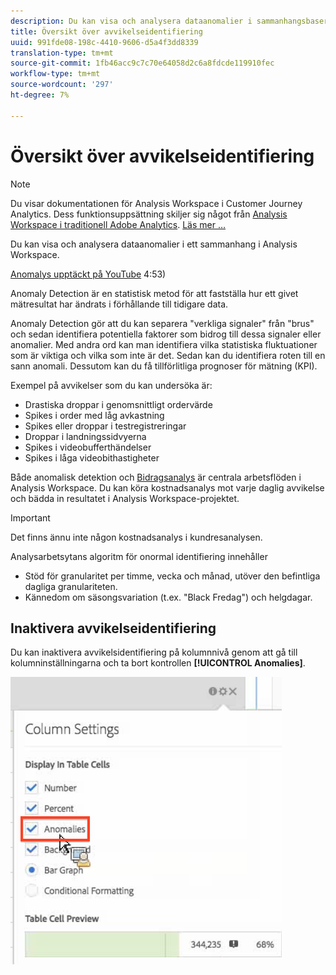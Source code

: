 ```yaml
---
description: Du kan visa och analysera dataanomalier i sammanhangsbaserat läge i Analysis Workspace.
title: Översikt över avvikelseidentifiering
uuid: 991fde08-198c-4410-9606-d5a4f3dd8339
translation-type: tm+mt
source-git-commit: 1fb46acc9c7c70e64058d2c6a8fdcde119910fec
workflow-type: tm+mt
source-wordcount: '297'
ht-degree: 7%

---
```



# Översikt över avvikelseidentifiering

>[!NOTE]
>
>Du visar dokumentationen för Analysis Workspace i Customer Journey Analytics. Dess funktionsuppsättning skiljer sig något från [Analysis Workspace i traditionell Adobe Analytics](https://docs.adobe.com/content/help/en/analytics/analyze/analysis-workspace/home.html). [Läs mer …](/help/getting-started/cja-aa.md)

Du kan visa och analysera dataanomalier i ett sammanhang i Analysis Workspace.

[Anomalys upptäckt på YouTube](https://www.youtube.com/watch?v=krXyQCjXoeU&amp;index=63&amp;list=PL2tCx83mn7GuNnQdYGOtlyCu0V5mEZ8sS) 4:53)

Anomaly Detection är en statistisk metod för att fastställa hur ett givet mätresultat har ändrats i förhållande till tidigare data.

Anomaly Detection gör att du kan separera &quot;verkliga signaler&quot; från &quot;brus&quot; och sedan identifiera potentiella faktorer som bidrog till dessa signaler eller anomalier. Med andra ord kan man identifiera vilka statistiska fluktuationer som är viktiga och vilka som inte är det. Sedan kan du identifiera roten till en sann anomali. Dessutom kan du få tillförlitliga prognoser för mätning (KPI).

Exempel på avvikelser som du kan undersöka är:

* Drastiska droppar i genomsnittligt ordervärde
* Spikes i order med låg avkastning
* Spikes eller droppar i testregistreringar
* Droppar i landningssidvyerna
* Spikes i videobufferthändelser
* Spikes i låga videobithastigheter

Både anomalisk detektion och [Bidragsanalys](https://docs.adobe.com/content/help/sv-SE/analytics/analyze/analysis-workspace/virtual-analyst/anomaly-detection/anomaly-detection.html) är centrala arbetsflöden i Analysis Workspace. Du kan köra kostnadsanalys mot varje daglig avvikelse och bädda in resultatet i Analysis Workspace-projektet.

>[!IMPORTANT]
>
>Det finns ännu inte någon kostnadsanalys i kundresanalysen.

Analysarbetsytans algoritm för onormal identifiering innehåller

* Stöd för granularitet per timme, vecka och månad, utöver den befintliga dagliga granulariteten.
* Kännedom om säsongsvariation (t.ex. &quot;Black Fredag&quot;) och helgdagar.

## Inaktivera avvikelseidentifiering

Du kan inaktivera avvikelsidentifiering på kolumnnivå genom att gå till kolumninställningarna och ta bort kontrollen **[!UICONTROL Anomalies]**.

![](assets/turnoff_anomalies.png)
